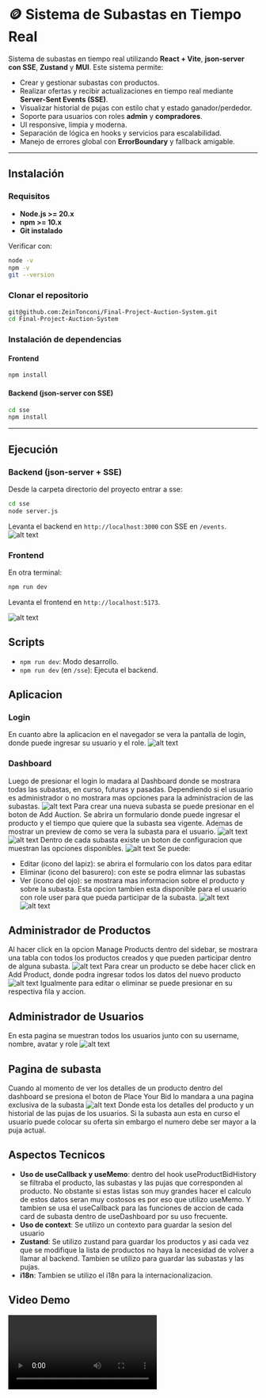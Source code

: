 # 🪙 Sistema de Subastas en Tiempo Real

Sistema de subastas en tiempo real utilizando **React + Vite**, **json-server con SSE**, **Zustand** y **MUI**.
Este sistema permite:

* Crear y gestionar subastas con productos.  
* Realizar ofertas y recibir actualizaciones en tiempo real mediante **Server-Sent Events (SSE)**.  
* Visualizar historial de pujas con estilo chat y estado ganador/perdedor.  
* Soporte para usuarios con roles **admin** y **compradores**.  
* UI responsive, limpia y moderna.  
* Separación de lógica en hooks y servicios para escalabilidad.  
* Manejo de errores global con **ErrorBoundary** y fallback amigable.

---

##  Instalación

### Requisitos

- **Node.js >= 20.x**
- **npm >= 10.x**
- **Git instalado**

Verificar con:

```bash
node -v
npm -v
git --version
```

### Clonar el repositorio

```bash
git@github.com:ZeinTonconi/Final-Project-Auction-System.git
cd Final-Project-Auction-System
```

### Instalación de dependencias

#### Frontend

```bash
npm install
```

#### Backend (json-server con SSE)

```bash
cd sse
npm install
```

---

## Ejecución

### Backend (json-server + SSE)
Desde la carpeta directorio del proyecto entrar a sse:

```bash
cd sse
node server.js
```
Levanta el backend en `http://localhost:3000` con SSE en `/events`.
![alt text](image.png)

### Frontend

En otra terminal:

```bash
npm run dev
```

Levanta el frontend en `http://localhost:5173`.

![alt text](image-1.png)

## Scripts 

- `npm run dev`: Modo desarrollo.
- `npm run dev` (en `/sse`): Ejecuta el backend.

## Aplicacion
### Login
En cuanto abre la aplicacion en el navegador se vera la pantalla de login, donde puede ingresar su usuario y el role. 
![alt text](image-1.png)
### Dashboard
Luego de presionar el login lo madara al Dashboard donde se mostrara todas las subastas, en curso, futuras y pasadas. Dependiendo si el usuario es administrador o no mostrara mas opciones para la administracion de las subastas.
![alt text](image-2.png)
Para crear una nueva subasta se puede presionar en el boton de Add Auction. Se abrira un formulario donde puede ingresar el producto y el tiempo que quiere que la subasta sea vigente. Ademas de mostrar un preview de como se vera la subasta para el usuario.
![alt text](image-3.png)
![alt text](image-4.png)
Dentro de cada subasta existe un boton de configuracion que muestran las opciones disponibles. 
![alt text](image-5.png)
Se puede:
* Editar (icono del lapiz): se abrira el formulario con los datos para editar
* Eliminar (icono del basurero): con este se podra elimnar las subastas
* Ver (icono del ojo): se mostrara mas informacion sobre el producto y sobre la subasta. Esta opcion tambien esta disponible para el usuario con role user para que pueda participar de la subasta.
![alt text](image-6.png) 
![alt text](image-7.png)
## Administrador de Productos
Al hacer click en la opcion Manage Products dentro del sidebar, se mostrara una tabla con todos los productos creados y que pueden participar dentro de alguna subasta.
![alt text](image-8.png)
Para crear un producto se debe hacer click en Add Product, donde podra ingresar todos los datos del nuevo producto
![alt text](image-9.png)
Igualmente para editar o eliminar se puede presionar en su respectiva fila y accion.
## Administrador de Usuarios
En esta pagina se muestran todos los usuarios junto con su username, nombre, avatar y role
![alt text](image-11.png)
## Pagina de subasta
Cuando al momento de ver los detalles de un producto dentro del dashboard se presiona el boton de Place Your Bid lo mandara a una pagina exclusiva de la subasta
![alt text](image-13.png)
Donde esta los detalles del producto y un historial de las pujas de los usuarios. Si la subasta aun esta en curso el usuario puede colocar su oferta sin embargo el numero debe ser mayor a la puja actual. 
## Aspectos Tecnicos
* **Uso de useCallback y useMemo**: dentro del hook useProductBidHistory se filtraba el producto, las subastas y las pujas que corresponden al producto. No obstante si estas listas son muy grandes hacer el calculo de estos datos seran muy costosos es por eso que utilizo useMemo. Y tambien se usa el useCallback para las funciones de accion de cada card de subasta dentro de useDashboard por su uso frecuente.
* **Uso de context**: Se utilizo un contexto para guardar la sesion del usuario
* **Zustand**: Se utilizo zustand para guardar los productos y asi cada vez que se modifique la lista de productos no haya la necesidad de volver a llamar al backend. Tambien se utilizo para guardar las subastas y las pujas.
* **i18n**: Tambien se utilizo el i18n para la internacionalizacion.
## Video Demo
![Video](demo.mkv)